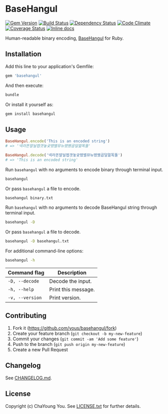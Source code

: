 # BaseHangul

[![Gem Version](https://badge.fury.io/rb/basehangul.svg)](http://badge.fury.io/rb/basehangul)
[![Build Status](https://travis-ci.org/yous/basehangul.svg?branch=master)](https://travis-ci.org/yous/basehangul)
[![Dependency Status](https://gemnasium.com/yous/basehangul.svg)](https://gemnasium.com/yous/basehangul)
[![Code Climate](https://codeclimate.com/github/yous/basehangul/badges/gpa.svg)](https://codeclimate.com/github/yous/basehangul)
[![Coverage Status](https://img.shields.io/coveralls/yous/basehangul.svg)](https://coveralls.io/r/yous/basehangul)
[![Inline docs](http://inch-ci.org/github/yous/basehangul.svg?branch=master)](http://inch-ci.org/github/yous/basehangul)

Human-readable binary encoding, [BaseHangul](https://basehangul.github.io) for Ruby.

## Installation

Add this line to your application's Gemfile:

``` ruby
gem 'basehangul'
```

And then execute:

``` sh
bundle
```

Or install it yourself as:

``` sh
gem install basehangul
```

## Usage

``` ruby
BaseHangul.encode('This is an encoded string')
# => '넥라똔먈늴멥갯놓궂뗐밸뮤뉴뗐뀄굡덜멂똑뚤'

BaseHangul.decode('넥라똔먈늴멥갯놓궂뗐밸뮤뉴뗐뀄굡덜멂똑뚤')
# => 'This is an encoded string'
```

Run `basehangul` with no arguments to encode binary through terminal input.

``` sh
basehangul
```

Or pass `basehangul` a file to encode.

``` sh
basehangul binary.txt
```

Run `basehangul` with no arguments to decode BaseHangul string through terminal input.

``` sh
basehangul -D
```

Or pass `basehangul` a file to decode.

``` sh
basehangul -D basehangul.txt
```

For additional command-line options:

``` sh
basehangul -h
```

Command flag    | Description
----------------|--------------------
`-D, --decode`  | Decode the input.
`-h, --help`    | Print this message.
`-v, --version` | Print version.

## Contributing

1. Fork it (https://github.com/yous/basehangul/fork)
2. Create your feature branch (`git checkout -b my-new-feature`)
3. Commit your changes (`git commit -am 'Add some feature'`)
4. Push to the branch (`git push origin my-new-feature`)
5. Create a new Pull Request

## Changelog

See [CHANGELOG.md](CHANGELOG.md).

## License

Copyright (c) ChaYoung You. See [LICENSE.txt](LICENSE.txt) for further details.
